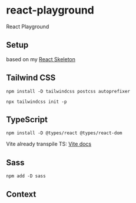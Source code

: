 # react-playground
React Playground

## Setup

based on my [React Skeleton](https://github.com/rwcorbett/react-skeleton)

## Tailwind CSS

`npm install -D tailwindcss postcss autoprefixer`

`npx tailwindcss init -p`

## TypeScript

`npm install -D @types/react @types/react-dom`

Vite already transpile TS: [Vite docs](https://vitejs.dev/guide/features.html#typescript)

##  Sass

`npm add -D sass`

## Context
